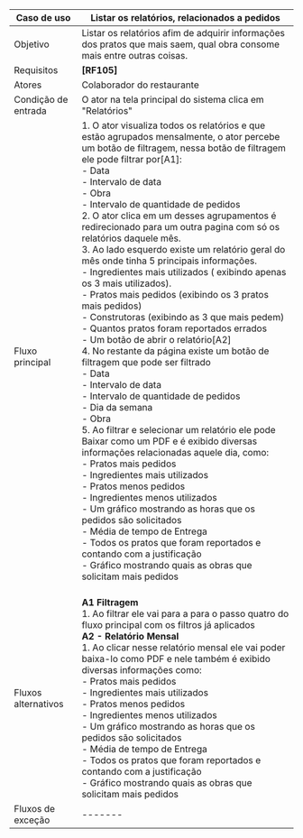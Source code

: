 | Caso de uso         | Listar os relatórios, relacionados a pedidos                                                                                                                                                                                                                                                                                                                                                                                                                                                                                                                                                                                                                                                                                                                                                                                                                                                                                                                                                                                                                                                                                                                                                                                                                                                                                                                                                                                                                                                                                                |
| ------------------- | ------------------------------------------------------------------------------------------------------------------------------------------------------------------------------------------------------------------------------------------------------------------------------------------------------------------------------------------------------------------------------------------------------------------------------------------------------------------------------------------------------------------------------------------------------------------------------------------------------------------------------------------------------------------------------------------------------------------------------------------------------------------------------------------------------------------------------------------------------------------------------------------------------------------------------------------------------------------------------------------------------------------------------------------------------------------------------------------------------------------------------------------------------------------------------------------------------------------------------------------------------------------------------------------------------------------------------------------------------------------------------------------------------------------------------------------------------------------------------------------------------------------------------------------- |
| Objetivo            | Listar os relatórios afim de adquirir informações dos pratos que mais saem, qual obra consome mais entre outras coisas.                                                                                                                                                                                                                                                                                                                                                                                                                                                                                                                                                                                                                                                                                                                                                                                                                                                                                                                                                                                                                                                                                                                                                                                                                                                                                                                                                                                                                     |
| Requisitos          | **[RF105]**                                                                                                                                                                                                                                                                                                                                                                                                                                                                                                                                                                                                                                                                                                                                                                                                                                                                                                                                                                                                                                                                                                                                                                                                                                                                                                                                                                                                                                                                                                                                 |
| Atores              | Colaborador do restaurante                                                                                                                                                                                                                                                                                                                                                                                                                                                                                                                                                                                                                                                                                                                                                                                                                                                                                                                                                                                                                                                                                                                                                                                                                                                                                                                                                                                                                                                                                                                  |
| Condição de entrada | O ator na tela principal do sistema clica em "Relatórios"                                                                                                                                                                                                                                                                                                                                                                                                                                                                                                                                                                                                                                                                                                                                                                                                                                                                                                                                                                                                                                                                                                                                                                                                                                                                                                                                                                                                                                                                                   |
| Fluxo principal     | 1. O ator visualiza todos os relatórios e que estão agrupados mensalmente, o ator percebe um botão de filtragem, nessa botão de filtragem ele pode filtrar por[A1]: <br>    - Data <br>	- Intervalo de data<br>	- Obra <br>	- Intervalo de quantidade de pedidos<br>2. O ator clica em um desses agrupamentos é redirecionado para um outra pagina com só os relatórios daquele mês.<br>3. Ao lado esquerdo existe um relatório geral do mês onde tinha 5 principais informações.<br>        - Ingredientes mais utilizados ( exibindo apenas os 3 mais utilizados).<br>		- Pratos mais pedidos (exibindo os 3 pratos mais pedidos)<br>		- Construtoras (exibindo as 3 que mais pedem)<br>		- Quantos pratos foram reportados errados<br>		- Um botão de abrir o relatório[A2]<br>4. No restante da página existe um botão de filtragem que pode ser filtrado<br>       - Data<br>	   	- Intervalo de data<br>	   - Intervalo de quantidade de pedidos<br>	   - Dia da semana<br>	   - Obra<br>5. Ao filtrar e selecionar um relatório ele pode Baixar como um PDF e é exibido diversas informações relacionadas aquele dia, como:<br>       - Pratos mais pedidos<br>	    - Ingredientes mais utilizados <br>		- Pratos menos pedidos<br>	    - Ingredientes menos utilizados<br>		- Um gráfico mostrando as horas que os pedidos são solicitados<br>		- Média de tempo de Entrega<br>		- Todos os pratos que foram reportados e contando com a justificação<br>		-  Gráfico mostrando quais as obras que solicitam mais pedidos<br>		<br> |
| Fluxos alternativos | **A1 Filtragem**<br>1. Ao filtrar ele vai para a para o passo quatro do fluxo principal com os filtros já aplicados<br>**A2 - Relatório Mensal**<br>1. Ao clicar nesse relatório mensal ele vai poder baixa-lo como PDF e nele também é exibido diversas informações como: <br>            - Pratos mais pedidos<br>	    - Ingredientes mais utilizados <br>		- Pratos menos pedidos<br>	    - Ingredientes menos utilizados<br>		- Um gráfico mostrando as horas que os pedidos são solicitados<br>		- Média de tempo de Entrega<br>		- Todos os pratos que foram reportados e contando com a justificação<br>		-  Gráfico mostrando quais as obras que solicitam mais pedidos<br>                                                                                                                                                                                                                                                                                                                                                                                                                                                                                                                                                                                                                                                                                                                                                                                                                                                         |
| Fluxos de exceção   | -------                                                                                                                                                                                                                                                                                                                                                                                                                                                                                                                                                                                                                                                                                                                                                                                                                                                                                                                                                                                                                                                                                                                                                                                                                                                                                                                                                                                                                                                                                                                                     |
